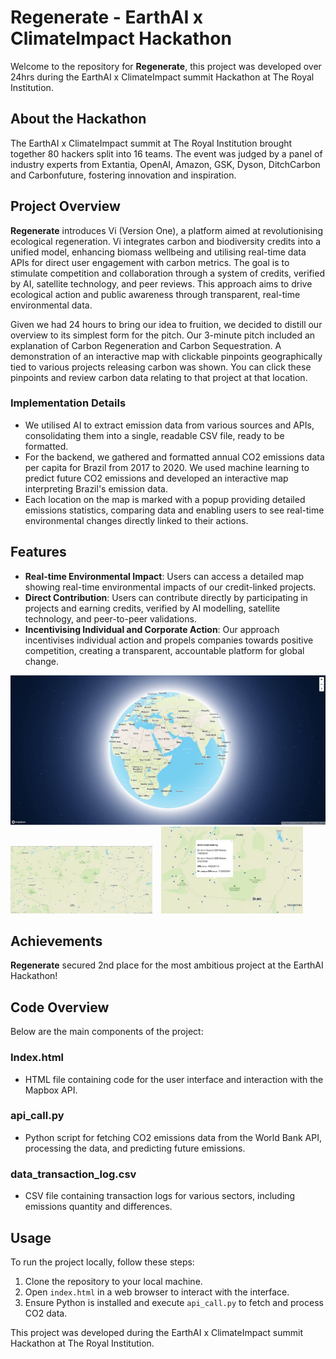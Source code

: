 # Regenerate - EarthAI x ClimateImpact Hackathon

Welcome to the repository for **Regenerate**, this project was developed over 24hrs during the EarthAI x ClimateImpact summit Hackathon at The Royal Institution.

## About the Hackathon
The EarthAI x ClimateImpact summit at The Royal Institution brought together 80 hackers split into 16 teams. The event was judged by a panel of industry experts from Extantia, OpenAI, Amazon, GSK, Dyson, DitchCarbon and Carbonfuture, fostering innovation and inspiration.

## Project Overview
**Regenerate** introduces Vi (Version One), a platform aimed at revolutionising ecological regeneration. Vi integrates carbon and biodiversity credits into a unified model, enhancing biomass wellbeing and utilising real-time data APIs for direct user engagement with carbon metrics. The goal is to stimulate competition and collaboration through a system of credits, verified by AI, satellite technology, and peer reviews. This approach aims to drive ecological action and public awareness through transparent, real-time environmental data.

Given we had 24 hours to bring our idea to fruition, we decided to distill our overview to its simplest form for the pitch. Our 3-minute pitch included an explanation of Carbon Regeneration and Carbon Sequestration. A demonstration of an interactive map with clickable pinpoints geographically tied to various projects releasing carbon was shown. You can click these pinpoints and review carbon data relating to that project at that location.

### Implementation Details
- We utilised AI to extract emission data from various sources and APIs, consolidating them into a single, readable CSV file, ready to be formatted.
- For the backend, we gathered and formatted annual CO2 emissions data per capita for Brazil from 2017 to 2020. We used machine learning to predict future CO2 emissions and developed an interactive map interpreting Brazil's emission data.
- Each location on the map is marked with a popup providing detailed emissions statistics, comparing data and enabling users to see real-time environmental changes directly linked to their actions.

## Features
- **Real-time Environmental Impact**: Users can access a detailed map showing real-time environmental impacts of our credit-linked projects.
- **Direct Contribution**: Users can contribute directly by participating in projects and earning credits, verified by AI modelling, satellite technology, and peer-to-peer validations.
- **Incentivising Individual and Corporate Action**: Our approach incentivises individual action and propels companies towards positive competition, creating a transparent, accountable platform for global change.

![Interactive Globe with controls](images/image.jpg)
<img src="images/image2.jpg" alt="Zoomed in on Brazil. See datapoints" width="45%" style="margin-right: 10px;"/>
<img src="images/image3.jpg" alt="Geographically linked carbon data" width="45%"/>


## Achievements
**Regenerate** secured 2nd place for the most ambitious project at the EarthAI Hackathon!

## Code Overview
Below are the main components of the project:

### Index.html
- HTML file containing code for the user interface and interaction with the Mapbox API.

### api_call.py
- Python script for fetching CO2 emissions data from the World Bank API, processing the data, and predicting future emissions.

### data_transaction_log.csv
- CSV file containing transaction logs for various sectors, including emissions quantity and differences.

## Usage
To run the project locally, follow these steps:
1. Clone the repository to your local machine.
2. Open `index.html` in a web browser to interact with the interface.
3. Ensure Python is installed and execute `api_call.py` to fetch and process CO2 data.

This project was developed during the EarthAI x ClimateImpact summit Hackathon at The Royal Institution.
